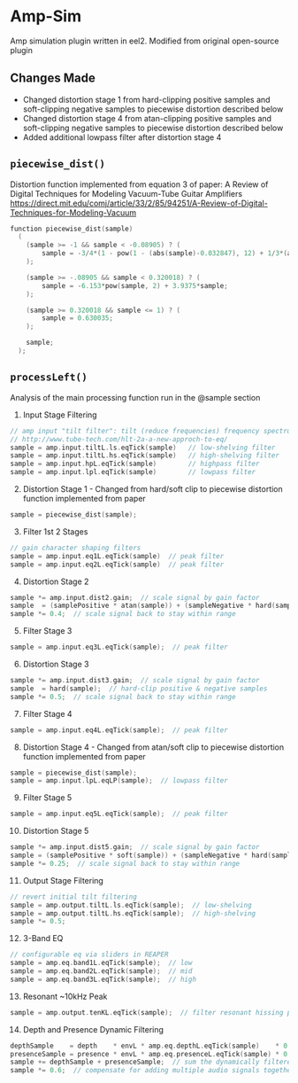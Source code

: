# Amp-Sim
Amp simulation plugin written in eel2. Modified from original open-source plugin

## Changes Made
- Changed distortion stage 1 from hard-clipping positive samples and soft-clipping negative samples to piecewise distortion described below
- Changed distortion stage 4 from atan-clipping positive samples and soft-clipping negative samples to piecewise distortion described below
- Added additional lowpass filter after distortion stage 4

## `piecewise_dist()`
Distortion function implemented from equation 3 of paper: A Review of Digital Techniques for Modeling Vacuum-Tube Guitar Amplifiers<br>
https://direct.mit.edu/comj/article/33/2/85/94251/A-Review-of-Digital-Techniques-for-Modeling-Vacuum

```cpp
function piecewise_dist(sample)
  (
    (sample >= -1 && sample < -0.08905) ? (
        sample = -3/4*(1 - pow(1 - (abs(sample)-0.032847), 12) + 1/3*(abs(sample)-0.032847)) + 0.01;
    );

    (sample >= -.08905 && sample < 0.320018) ? (
        sample = -6.153*pow(sample, 2) + 3.9375*sample;
    );

    (sample >= 0.320018 && sample <= 1) ? (
        sample = 0.630035;
    );

    sample;
  );
```

## `processLeft()`
Analysis of the main processing function run in the @sample section

1. Input Stage Filtering
```cpp
// amp input "tilt filter": tilt (reduce frequencies) frequency spectrum around mid frequency point
// http://www.tube-tech.com/hlt-2a-a-new-approch-to-eq/
sample = amp.input.tiltL.ls.eqTick(sample)   // low-shelving filter
sample = amp.input.tiltL.hs.eqTick(sample)   // high-shelving filter
sample = amp.input.hpL.eqTick(sample)        // highpass filter
sample = amp.input.lpl.eqTick(sample)        // lowpass filter
```
2. Distortion Stage 1 - Changed from hard/soft clip to piecewise distortion function implemented from paper
```cpp
sample = piecewise_dist(sample);
```
3. Filter 1st 2 Stages
```cpp
// gain character shaping filters
sample = amp.input.eq1L.eqTick(sample)  // peak filter
sample = amp.input.eq2L.eqTick(sample)  // peak filter
```
4. Distortion Stage 2
```cpp
sample *= amp.input.dist2.gain;  // scale signal by gain factor
sample  = (samplePositive * atan(sample)) + (sampleNegative * hard(sample));  // atan-clip positive samples, hard-clip negative ones
sample *= 0.4;  // scale signal back to stay within range
```
5. Filter Stage 3
```cpp
sample = amp.input.eq3L.eqTick(sample);  // peak filter
```
6. Distortion Stage 3
```cpp
sample *= amp.input.dist3.gain;  // scale signal by gain factor
sample  = hard(sample);  // hard-clip positive & negative samples
sample *= 0.5;  // scale signal back to stay within range
```
7. Filter Stage 4
```cpp
sample = amp.input.eq4L.eqTick(sample);  // peak filter
```
8. Distortion Stage 4 - Changed from atan/soft clip to piecewise distortion function implemented from paper
```cpp
sample = piecewise_dist(sample);
sample = amp.input.lpL.eqLP(sample);  // lowpass filter
```
9. Filter Stage 5
```cpp
sample = amp.input.eq5L.eqTick(sample);  // peak filter
```
10. Distortion Stage 5
```cpp
sample *= amp.input.dist5.gain;  // scale signal by gain factor
sample = (samplePositive * soft(sample)) + (sampleNegative * hard(sample));  // soft-clip positive, hard-clip negative
sample *= 0.25;  // scale signal back to stay within range
```
11. Output Stage Filtering
```cpp
// revert initial tilt filtering
sample = amp.output.tiltL.ls.eqTick(sample);  // low-shelving
sample = amp.output.tiltL.hs.eqTick(sample);  // high-shelving
sample *= 0.5;
```
12. 3-Band EQ
```cpp
// configurable eq via sliders in REAPER
sample = amp.eq.band1L.eqTick(sample);  // low
sample = amp.eq.band2L.eqTick(sample);  // mid
sample = amp.eq.band3L.eqTick(sample);  // high
```
13. Resonant ~10kHz Peak
```cpp
sample = amp.output.tenKL.eqTick(sample);  // filter resonant hissing peak at 10kHz
``` 
14. Depth and Presence Dynamic Filtering
```cpp
depthSample    = depth    * envL * amp.eq.depthL.eqTick(sample)    * 0.5;
presenceSample = presence * envL * amp.eq.presenceL.eqTick(sample) * 0.5;
sample += depthSample + presenceSample;  // sum the dynamically filtered samples with the regular sample
sample *= 0.6;  // compensate for adding multiple audio signals together
```
